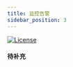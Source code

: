 ```yaml
---
title: 监控告警
sidebar_position: 3
---
```


[![License](https://img.shields.io/badge/license-Apache%202-4EB1BA.svg)](https://www.apache.org/licenses/LICENSE-2.0.html)

#### 待补充



